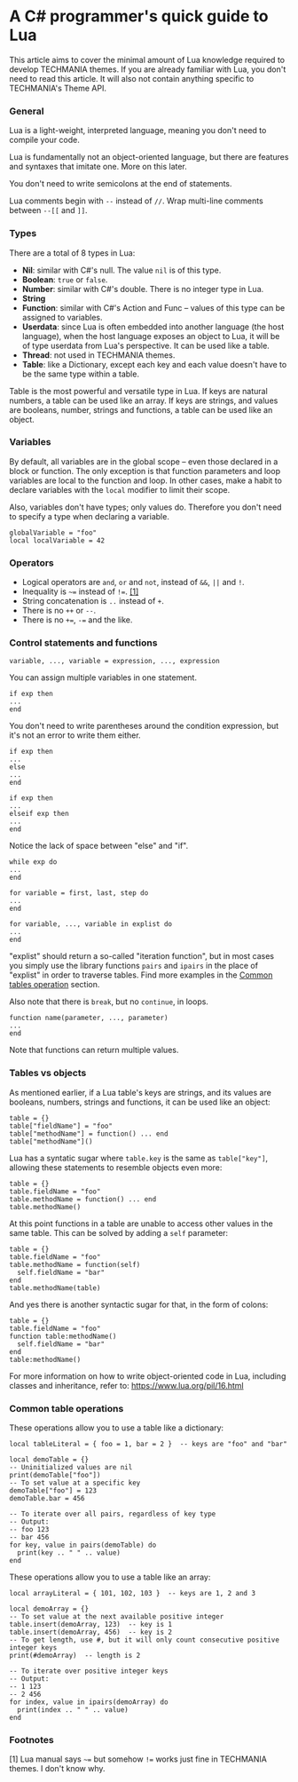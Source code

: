# A C# programmer's quick guide to Lua

This article aims to cover the minimal amount of Lua knowledge required to develop TECHMANIA themes. If you are already familiar with Lua, you don't need to read this article. It will also not contain anything specific to TECHMANIA's Theme API.

### General

Lua is a light-weight, interpreted language, meaning you don't need to compile your code.

Lua is fundamentally not an object-oriented language, but there are features and syntaxes that imitate one. More on this later.

You don't need to write semicolons at the end of statements.

Lua comments begin with `--` instead of `//`. Wrap multi-line comments between `--[[` and `]]`.

### Types

There are a total of 8 types in Lua:

- **Nil**: similar with C#'s null. The value `nil` is of this type.
- **Boolean**: `true` or `false`.
- **Number**: similar with C#'s double. There is no integer type in Lua.
- **String**
- **Function**: similar with C#'s Action and Func – values of this type can be assigned to variables.
- **Userdata**: since Lua is often embedded into another language (the host language), when the host language exposes an object to Lua, it will be of type userdata from Lua's perspective. It can be used like a table.
- **Thread**: not used in TECHMANIA themes.
- **Table**: like a Dictionary, except each key and each value doesn't have to be the same type within a table.

Table is the most powerful and versatile type in Lua. If keys are natural numbers, a table can be used like an array. If keys are strings, and values are booleans, number, strings and functions, a table can be used like an object.

### Variables

By default, all variables are in the global scope – even those declared in a block or function. The only exception is that function parameters and loop variables are local to the function and loop. In other cases, make a habit to declare variables with the `local` modifier to limit their scope.

Also, variables don't have types; only values do. Therefore you don't need to specify a type when declaring a variable.

```
globalVariable = "foo"
local localVariable = 42
```

### Operators

- Logical operators are `and`, `or` and `not`, instead of `&&`, `||` and `!`.
- Inequality is `~=` instead of `!=`. [[1]](#footnotes)
- String concatenation is `..` instead of `+`.
- There is no `++` or `--`.
- There is no `+=`, `-=` and the like.

### Control statements and functions

```
variable, ..., variable = expression, ..., expression
```
You can assign multiple variables in one statement.

```
if exp then
...
end
```
You don't need to write parentheses around the condition expression, but it's not an error to write them either.

```
if exp then
...
else
...
end
```

```
if exp then
...
elseif exp then
...
end
```
Notice the lack of space between "else" and "if".

```
while exp do
...
end
```

```
for variable = first, last, step do
...
end
```

```
for variable, ..., variable in explist do
...
end
```

"explist" should return a so-called "iteration function", but in most cases you simply use the library functions `pairs` and `ipairs` in the place of "explist" in order to traverse tables. Find more examples in the [Common tables operation](#common-table-operations) section.

Also note that there is `break`, but no `continue`, in loops.

```
function name(parameter, ..., parameter)
...
end
```

Note that functions can return multiple values.

### Tables vs objects

As mentioned earlier, if a Lua table's keys are strings, and its values are booleans, numbers, strings and functions, it can be used like an object:

```
table = {}
table["fieldName"] = "foo"
table["methodName"] = function() ... end
table["methodName"]()
```

Lua has a syntatic sugar where `table.key` is the same as `table["key"]`, allowing these statements to resemble objects even more:

```
table = {}
table.fieldName = "foo"
table.methodName = function() ... end
table.methodName()
```

At this point functions in a table are unable to access other values in the same table. This can be solved by adding a `self` parameter:

```
table = {}
table.fieldName = "foo"
table.methodName = function(self)
  self.fieldName = "bar"
end
table.methodName(table)
```

And yes there is another syntactic sugar for that, in the form of colons:

```
table = {}
table.fieldName = "foo"
function table:methodName()
  self.fieldName = "bar"
end
table:methodName()
```

For more information on how to write object-oriented code in Lua, including classes and inheritance, refer to: https://www.lua.org/pil/16.html

### Common table operations

These operations allow you to use a table like a dictionary:

```
local tableLiteral = { foo = 1, bar = 2 }  -- keys are "foo" and "bar"

local demoTable = {}
-- Uninitialized values are nil
print(demoTable["foo"])
-- To set value at a specific key
demoTable["foo"] = 123
demoTable.bar = 456

-- To iterate over all pairs, regardless of key type
-- Output:
-- foo 123
-- bar 456
for key, value in pairs(demoTable) do
  print(key .. " " .. value)
end
```

These operations allow you to use a table like an array:

```
local arrayLiteral = { 101, 102, 103 }  -- keys are 1, 2 and 3

local demoArray = {}
-- To set value at the next available positive integer
table.insert(demoArray, 123)  -- key is 1
table.insert(demoArray, 456)  -- key is 2
-- To get length, use #, but it will only count consecutive positive integer keys
print(#demoArray)  -- length is 2

-- To iterate over positive integer keys
-- Output:
-- 1 123
-- 2 456
for index, value in ipairs(demoArray) do
  print(index .. " " .. value)
end
```

### Footnotes

[1] Lua manual says `~=` but somehow `!=` works just fine in TECHMANIA themes. I don't know why.